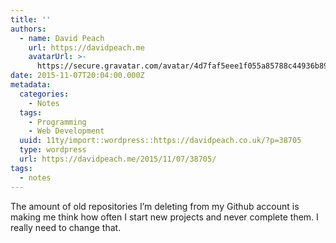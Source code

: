 ```yaml
---
title: ''
authors:
  - name: David Peach
    url: https://davidpeach.me
    avatarUrl: >-
      https://secure.gravatar.com/avatar/4d7faf5eee1f055a85788c44936b8995eaab6dfb004e7854ec747ccb272e91ee?s=96&d=mm&r=g
date: 2015-11-07T20:04:00.000Z
metadata:
  categories:
    - Notes
  tags:
    - Programming
    - Web Development
  uuid: 11ty/import::wordpress::https://davidpeach.co.uk/?p=38705
  type: wordpress
  url: https://davidpeach.me/2015/11/07/38705/
tags:
  - notes
---
```

The amount of old repositories I’m deleting from my Github account is making me think how often I start new projects and never complete them. I really need to change that.